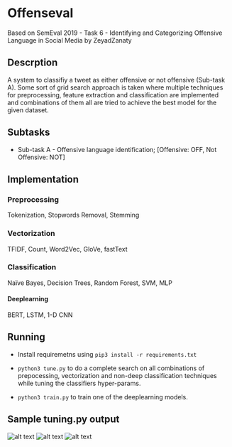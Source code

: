 # Offenseval
Based on SemEval 2019 - Task 6 - Identifying and Categorizing Offensive Language in Social Media by ZeyadZanaty

## Descrption
A system to classifiy a tweet as either offensive or not offensive (Sub-task A). Some sort of grid search approach is taken where multiple techniques for preprocessing, feature extraction and classification are implemented and combinations of them all are tried to achieve the best model for the given dataset.

## Subtasks
- Sub-task A - Offensive language identification;  [Offensive: OFF, Not Offensive: NOT]

## Implementation

### Preprocessing
Tokenization, Stopwords Removal, Stemming

### Vectorization
TFIDF, Count, Word2Vec, GloVe, fastText

### Classification
Naïve Bayes, Decision Trees, Random Forest, SVM, MLP
#### Deeplearning
BERT, LSTM, 1-D CNN

## Running
- Install requiremetns using `pip3 install -r requirements.txt`
 
- `python3 tune.py` to do a complete search on all combinations of prepocessing, vectorization and non-deep classification techniques while tuning the classifiers hyper-params.

- `python3 train.py` to train one of the deeplearning models.

## Sample tuning.py output
![alt text](https://github.com/ZeyadZanaty/offenseval/blob/master/docs/tuning-reults/tuning-b-f1/LogisticRegression.png?raw=true "Logistic Regression")
![alt text](https://github.com/ZeyadZanaty/offenseval/blob/master/docs/tuning-reults/tuning-b-f1/SVC.png?raw=true "SVC")
![alt text](https://github.com/ZeyadZanaty/offenseval/blob/master/docs/tuning-reults/tuning-a/RandomForest.png?raw=true "RF")
